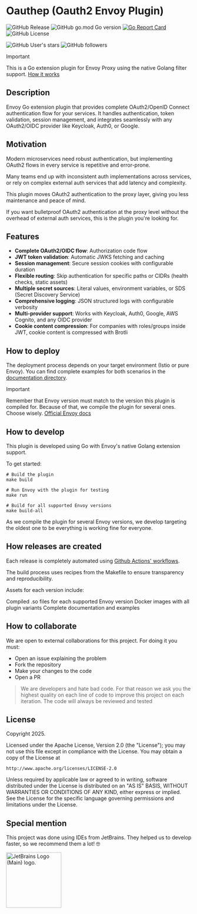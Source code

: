 # Oauthep (Oauth2 Envoy Plugin)

![GitHub Release](https://img.shields.io/github/v/release/achetronic/oauthep)
![GitHub go.mod Go version](https://img.shields.io/github/go-mod/go-version/achetronic/oauthep)
[![Go Report Card](https://goreportcard.com/badge/github.com/achetronic/oauthep)](https://goreportcard.com/report/github.com/achetronic/oauthep)
![GitHub License](https://img.shields.io/github/license/achetronic/oauthep)

![GitHub User's stars](https://img.shields.io/github/stars/achetronic?label=Achetronic%20Stars)
![GitHub followers](https://img.shields.io/github/followers/achetronic?label=Achetronic%20Followers)

> [!IMPORTANT]  
> This is a Go extension plugin for Envoy Proxy using the native Golang filter support.
> [How it works](https://www.envoyproxy.io/docs/envoy/latest/configuration/http/http_filters/golang_filter)

## Description

Envoy Go extension plugin that provides complete OAuth2/OpenID Connect authentication flow for your services.
It handles authentication, token validation, session management, and integrates seamlessly with any OAuth2/OIDC provider 
like Keycloak, Auth0, or Google.

## Motivation

Modern microservices need robust authentication, but implementing OAuth2 flows in every service is repetitive and error-prone.

Many teams end up with inconsistent auth implementations across services, or rely on complex external auth services 
that add latency and complexity.

This plugin moves OAuth2 authentication to the proxy layer, giving you less maintenance and peace of mind.

If you want bulletproof OAuth2 authentication at the proxy level without the overhead of external auth services, 
this is the plugin you're looking for.

## Features

- **Complete OAuth2/OIDC flow**: Authorization code flow
- **JWT token validation**: Automatic JWKS fetching and caching
- **Session management**: Secure session cookies with configurable duration
- **Flexible routing**: Skip authentication for specific paths or CIDRs (health checks, static assets)
- **Multiple secret sources**: Literal values, environment variables, or SDS (Secret Discovery Service)
- **Comprehensive logging**: JSON structured logs with configurable verbosity
- **Multi-provider support**: Works with Keycloak, Auth0, Google, AWS Cognito, and any OIDC provider
- **Cookie content compression**: For companies with roles/groups inside JWT, cookie content is compressed with Brotli

## How to deploy

The deployment process depends on your target environment (Istio or pure Envoy). 
You can find complete examples for both scenarios in the [documentation directory](./docs/samples).

> [!IMPORTANT]
> Remember that Envoy version must match to the version this plugin is compiled for. Because of that, we compile
> the plugin for several ones. Choose wisely. [Official Envoy docs](https://www.envoyproxy.io/docs/envoy/latest/configuration/http/http_filters/golang_filter#developing-a-go-plugin)

## How to develop

This plugin is developed using Go with Envoy's native Golang extension support.

To get started:

```console
# Build the plugin
make build

# Run Envoy with the plugin for testing
make run

# Build for all supported Envoy versions
make build-all
```

As we compile the plugin for several Envoy versions, we develop targeting the oldest one to be everything is working
fine for everyone.

## How releases are created

Each release is completely automated using [Github Actions' workflows](./github).

The build process uses recipes from the Makefile to ensure transparency and reproducibility.

Assets for each version include:

Compiled .so files for each supported Envoy version
Docker images with all plugin variants
Complete documentation and examples


## How to collaborate

We are open to external collaborations for this project. For doing it you must:
- Open an issue explaining the problem
- Fork the repository 
- Make your changes to the code
- Open a PR 

> We are developers and hate bad code. For that reason we ask you the highest quality on each line of code to improve
> this project on each iteration. The code will always be reviewed and tested

## License

Copyright 2025.

Licensed under the Apache License, Version 2.0 (the "License");
you may not use this file except in compliance with the License.
You may obtain a copy of the License at

    http://www.apache.org/licenses/LICENSE-2.0

Unless required by applicable law or agreed to in writing, software
distributed under the License is distributed on an "AS IS" BASIS,
WITHOUT WARRANTIES OR CONDITIONS OF ANY KIND, either express or implied.
See the License for the specific language governing permissions and
limitations under the License.

## Special mention

This project was done using IDEs from JetBrains. They helped us to develop faster, so we recommend them a lot! 🤓

<img src="https://resources.jetbrains.com/storage/products/company/brand/logos/jb_beam.png" alt="JetBrains Logo (Main) logo." width="150">